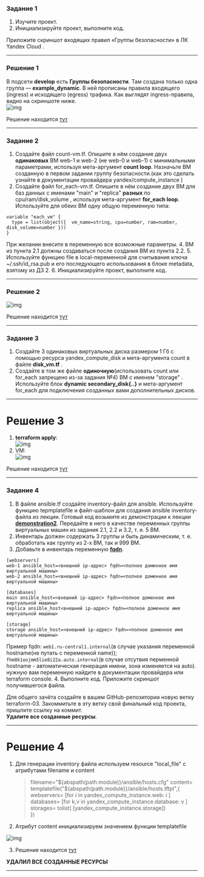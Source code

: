 ### Задание 1

1. Изучите проект.
2. Инициализируйте проект, выполните код. 


Приложите скриншот входящих правил «Группы безопасности» в ЛК Yandex Cloud .

------

### Решение 1

В подсети **develop** есть **Группы безопасности**. Там создана только одна группа — **example_dynamic**. В ней прописаны правила входящего (ingress) и исходящего (egress) трафика. Как выглядят ingress-правила, видно на скриншоте ниже.  
![img](https://github.com/Furious992/ter-hw-03/blob/main/6.png)  

Решение находится [тут](https://github.com/Furious992/ter-hw-03/blob/main/count-vm.tf)

------

### Задание 2

1. Создайте файл count-vm.tf. Опишите в нём создание двух **одинаковых** ВМ  web-1 и web-2 (не web-0 и web-1) с минимальными параметрами, используя мета-аргумент **count loop**. Назначьте ВМ созданную в первом задании группу безопасности.(как это сделать узнайте в документации провайдера yandex/compute_instance )
2. Создайте файл for_each-vm.tf. Опишите в нём создание двух ВМ для баз данных с именами "main" и "replica" **разных** по cpu/ram/disk_volume , используя мета-аргумент **for_each loop**. Используйте для обеих ВМ одну общую переменную типа:
```
variable "each_vm" {
  type = list(object({  vm_name=string, cpu=number, ram=number, disk_volume=number }))
}
```  
При желании внесите в переменную все возможные параметры.
4. ВМ из пункта 2.1 должны создаваться после создания ВМ из пункта 2.2.
5. Используйте функцию file в local-переменной для считывания ключа ~/.ssh/id_rsa.pub и его последующего использования в блоке metadata, взятому из ДЗ 2.
6. Инициализируйте проект, выполните код.

------

### Решение 2

![img](https://github.com/Furious992/ter-hw-03/blob/main/2.png)  

Решение находится [тут](https://github.com/Furious992/ter-hw-03/blob/main/for_each-vm.tf)

------

### Задание 3

1. Создайте 3 одинаковых виртуальных диска размером 1 Гб с помощью ресурса yandex_compute_disk и мета-аргумента count в файле **disk_vm.tf** .
2. Создайте в том же файле **одиночную**(использовать count или for_each запрещено из-за задания №4) ВМ c именем "storage"  . Используйте блок **dynamic secondary_disk{..}** и мета-аргумент for_each для подключения созданных вами дополнительных дисков.

------

# Решение 3

1. **terraform apply**:  
   ![img](https://github.com/Furious992/ter-hw-03/blob/main/3.png)  
2. VM:  
   ![img](https://github.com/Furious992/ter-hw-03/blob/main/4.png)  

Решение находится [тут](https://github.com/Furious992/ter-hw-03/blob/main/disk_vm.tf)

------

### Задание 4

1. В файле ansible.tf создайте inventory-файл для ansible.
Используйте функцию tepmplatefile и файл-шаблон для создания ansible inventory-файла из лекции.
Готовый код возьмите из демонстрации к лекции [**demonstration2**](https://github.com/netology-code/ter-homeworks/tree/main/03/demo).
Передайте в него в качестве переменных группы виртуальных машин из задания 2.1, 2.2 и 3.2, т. е. 5 ВМ.
2. Инвентарь должен содержать 3 группы и быть динамическим, т. е. обработать как группу из 2-х ВМ, так и 999 ВМ.
3. Добавьте в инвентарь переменную  [**fqdn**](https://cloud.yandex.ru/docs/compute/concepts/network#hostname).
``` 
[webservers]
web-1 ansible_host=<внешний ip-адрес> fqdn=<полное доменное имя виртуальной машины>
web-2 ansible_host=<внешний ip-адрес> fqdn=<полное доменное имя виртуальной машины>

[databases]
main ansible_host=<внешний ip-адрес> fqdn=<полное доменное имя виртуальной машины>
replica ansible_host<внешний ip-адрес> fqdn=<полное доменное имя виртуальной машины>

[storage]
storage ansible_host=<внешний ip-адрес> fqdn=<полное доменное имя виртуальной машины>
```
Пример fqdn: ```web1.ru-central1.internal```(в случае указания переменной hostname(не путать с переменной name)); ```fhm8k1oojmm5lie8i22a.auto.internal```(в случае отсутвия перменной hostname - автоматическая генерация имени,  зона изменяется на auto). нужную вам переменную найдите в документации провайдера или terraform console.
4. Выполните код. Приложите скриншот получившегося файла. 

Для общего зачёта создайте в вашем GitHub-репозитории новую ветку terraform-03. Закоммитьте в эту ветку свой финальный код проекта, пришлите ссылку на коммит.   
**Удалите все созданные ресурсы**.

------

# Решение 4

1. Для генерации inventory файла используем resource "local_file" с атрибутами filename и content

   > filename="${abspath(path.module)}/ansible/hosts.cfg"  
   > content= templatefile("${abspath(path.module)}/ansible/hosts.tftpl",{  
   >     webservers= [for i in yandex_compute_instance.web: i ]   
   >     databases=  [for k,v in yandex_compute_instance.database: v ]   
   >     storages= tolist( [yandex_compute_instance.storage])    
   >  })   
2. Атрибут content инициализируем значением функции templatefile  

![img](https://github.com/Furious992/ter-hw-03/blob/main/5.png) 


3. Решение находится [тут](https://github.com/Furious992/ter-hw-03/blob/main/ansible_inventory.ini)

   
**УДАЛИЛ ВСЕ СОЗДАННЫЕ РЕСУРСЫ**

------


